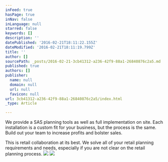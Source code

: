 ```yaml
---
inFeed: true
hasPage: true
inNav: false
inLanguage: null
starred: false
keywords: []
description: ''
datePublished: '2016-02-21T18:11:22.155Z'
dateModified: '2016-02-21T18:11:19.799Z'
title: ''
author: []
sourcePath: _posts/2016-02-21-3cb41312-a236-42f9-88a1-26840876c2a5.md
published: true
authors: []
publisher:
  name: null
  domain: null
  url: null
  favicon: null
url: 3cb41312-a236-42f9-88a1-26840876c2a5/index.html
_type: Article

---
```

We provide a SAS planning tools as well as full implementation on site. Each installation is a custom fit for your business, but the process is the same. Build out your team to increase profits and bolster sales. 

This is retail collaboration at its best.  We solve all of your retail planning requirements and needs, especially if you are not clear on the retail planning process.
![](https://the-grid-user-content.s3-us-west-2.amazonaws.com/e0403b79-3f78-49a3-9bf4-f62ac4b9456b.png)
![](https://the-grid-user-content.s3-us-west-2.amazonaws.com/a09129f7-d0ad-466d-aa4b-73a78d15c7b1.png)